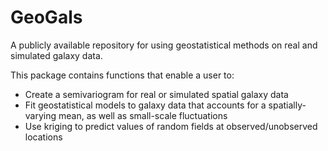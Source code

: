 # GeoGals
A publicly available repository for using geostatistical methods on real and simulated galaxy data.

This package contains functions that enable a user to:

 * Create a semivariogram for real or simulated spatial galaxy data
 * Fit geostatistical models to galaxy data that accounts for a spatially-varying mean, as well as small-scale fluctuations
 * Use kriging to predict values of random fields at observed/unobserved locations


